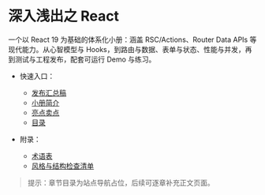 # 深入浅出之 React

一个以 React 19 为基础的体系化小册：涵盖 RSC/Actions、Router Data APIs 等现代能力。从心智模型与 Hooks，到路由与数据、表单与状态、性能与并发，再到测试与工程发布，配套可运行 Demo 与练习。

- 快速入口：
  - [发布汇总稿](./publish/summary)
  - [小册简介](./publish/intro)
  - [亮点卖点](./publish/highlights)
  - [目录](./publish/table-of-contents)

- 附录：
  - [术语表](./appendix/terminology-glossary)
  - [风格与结构检查清单](./appendix/style-structure-checklist)

> 提示：章节目录为站点导航占位，后续可逐章补充正文页面。
